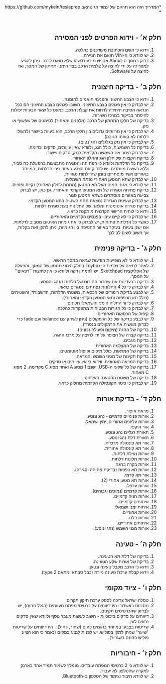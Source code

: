 <div dir="rtl">
*המדריך הזה הוא תרגום של עמוד הגיטהאב https://github.com/mykeln/teslaprep * 

&#x202b; 
## חלק א׳ - וידוא הפרטים לפני המסירה
1. וידוא כי השם והכתובת מעודכנים כהלכה.
2.  יש לוודא כי ה-VIN תואם את הניירת.
3.  בדוק במסך ה-About אם יש מידע כלשהו שלא תואם לרכב. ניתן להגיע למסך זה על ידי לחיצה על צלמית הרכב בצד הימני-תחתון של המסך, ואז לחיצה על Software. 

## חלק ב׳ - בדיקה חיצונית
1.  וידוא כי הצבע החיצוני והפנימי תואמים להזמנה.
2.  יש לבדוק כי אין פגמים בצבע החיצוני. חשוב: פגמים בצבע החיצוני הם ככל הנראה הסיבה היחידה לדחות את קבלת הרכב. כמעט כל שאר הבעיות יכולות להיפתר בביקור במרכז השירות. 
3.  בדיקה של חלקו התחתון של הרכב (מלפנים ומאחור) לסימנים של שפשוף או נזק.
4.  יש לבדוק כי אין מרווחים גדולים בין חלקי הרכב, הוא בעיות ביישור (למשל: דלתות לא באותו הגובה)
5.  יש לבדוק כי אין נזק בגלגלים (הג׳נטים).
6.  בדיקת כל השמשות, כולל הגג, ולוודא שאין עיוותים, סדקים וכדומה.
7.  יש לבדוק היטב את השמשה הקדמית לנזק, סדקים ויישור.
8.  בדיקת הקצוות של חלון הגג והחלון האחורי.
9.  בדיקת כל הדלתות ולוודא כי הפתיחה והסגירה מתבצעות בהפעלת כח סביר, וללא רעשים מיותרים. יש לבדוק את הצבע באזור צירי הדלתות, במיוחד באזורים אשר מוסתרים בזמן שהדלתות סגורות.
10.  יש לבדוק שתא המטען האחורי נפתח חשמלית.
11.  יש לוודא כי מגיני המים מעל תא המטען (מתחת לחלון האחורי) נקיים ופנויים.
12.  בדיקת פתיחה וסגירה של תא המטען הקדמי והאחורי. גם כאן, יש לבדוק צביעה באזורים מוסתרים כשתא המטען סגור.
13.  יש לבדוק שעינית הגרירה נמצאת תחת השטיח בתא המטען הקדמי.
14.  בדיקת סגירה אוטומטית ומלאה של החלונות בעת סגירת דלתות.
15.  וידוא כי לוחית הרישוי הקדמית מותקנת כראוי.
16.  יש לבדוק כי לא קיים עיבוי בפנסים הקדמיים והאחוריים.
17.  כאשר כל הדלתות פתוחות, יש לבדוק כי את גומיות האיטום מסביב לדלתות. אם ישנן בעיות, בעיקר באיזור החפיפה בין הגומיות, ניתן לתקן זאת בקלות, אך חשוב לשים לב לכך

## חלק ג׳ - בדיקה פנימית
1.  יש לוודא כי לא מופיעות הודעות שגיאה במסך הראשי.
2.  לאחר לחיצה על צלמית ה-Toybox בחלק הימני תחתון של המסך, והפעלה של אפליקצית Sketchpad.  יש להמתין דקה ולוודא כי אין לחיצות ״רפאים״ על המסך.
3.  בדיקה בבעדינות את שחרור החירום של דלתות הנהג והנוסע.
4.  יש לבדוק כי כל 4 החלונות נפתחים ונסגרים כראוי.
5.  יש לבצע בדיקת ריפודים של הכסאות, משטחי הדלתות, הדשבורד, והשטיחים (כולל תא הכפפות ותאי המטען הקדמי והאחורי).
6.  יש לבדוק כי ווי התליה הימני והשמאלי תקינים.
7.  יש לבדוק כי כל חגורות הבטיחות מתפקדות כהלכה.
8.  קיפול של הכסאות האחוריים.
9.  יש לבצע בדיקה של כל הרמקולים (ניתן לשחק עם balance ועם fade כדי לבדוק מעשית את הרמקולים בנפרד).
10.  בדיקה של ההגה (מיקום ופעולה נכונים).
11.  בדיקה קצרה של הצופר על ידי לחיצה על מרכז ההגה.
12.  בדיקת מגבים.
13.  בדיקה של המצלמה האחורית.
14.  בדיקה של המראות, כולל מיקום וקיפול אוטומטים.
15.  בדיקת תקינות של מגיני השמש והמראה.
16.  בדיקת המראה האחורית, ווידוא כי אין עיוותים או סדקים
17.  בדיקה של כל שקעי ה-USB. ישנם 1 מסוג A ואחד מסוג C מקדימה. 2 מסוג C מאחור.
18.  בדיקה של משטח ההטענה האלחוטי.
19.  יש לבדוק כי כיסוי הקונסולה הקדמית מחליק כראוי.

## חלק ד׳ - בדיקת אורות
1.  מראת איפור.
2.  אורות פנימיים קדמיים - נהג ונוסע.
3.  אורות עליונים אחוריים, ימין ושמאל.
4.  אור היקפי.
5.  תאורת רגליים נהג ונוסע.
6.  תאורת דלת נהג ונוסע.
7.  אור תא קונסולה מרכזית.
8.  אור תא קונסולה אחורית.
9.  אורות נעילת דלתות.
10.  אורות חלונות דלתות.
11.  אורות בקרה בהגה.
12.  אורות תא כפפות (בדיקת פתיחה וסגירה).
13.  אור תא קדמי.
14.  אורות תא מטען אחורי (2).
15.  אורות ערפל.
16.  אורות קדמיים (נמוכים וגבוהים).
17.  אורות חניה קדמיים.
18.  איתותים קדמיים.
19.  איתות ימני ושמאלי.
20.  אורות אחוריים.
21.  אורות בלם.
22.  איתותים אחוריים.
23.  אורות מגני השמש (נהג ונוסע).

## חלק ה׳ - טעינה
1.  בדיקה של דלת תא הטעינה.
2.  בדיקה של אורות שקע הטעינה.
3.  וידוא כי הרכב מקבל טעינה ונטען.
4.  וידוא קבלת ערכת טעינה ניידת (כבל סבתא ומתאם type 2).
    
## חלק ו׳ - ציוד מקומי
1.  טסלה ישראל צריכה לספק ערכת תיקון תקרים
2.  מסירות באשדוד: היו דיווחים על כרטיסי מפתח מעוותים (בגלל החום), יש לבדוק שהכרטיסים תקינים.
3.  דיווחים על סדקים בזכוכיות - חשוב לעשות מעבר נוסף ולוודא שאין סדקים נראים לעין.
4.  שריטות בצבע: במיוחד בדגמים כהים (שחור, כחול) - היו דיווחים על שריטות ׳שיער׳ שניתן לתקן בפוליש. יש לפנות לנציג במקום (נאמר כי הוא הציע פוליש בחינם בשגריר).
    
## חלק ז׳ - חיבוריות
1.  יש לוודא כי 2 כרטיסי המפתח עובדים. מומלץ לשמור תמיד אחד בארנק למקרה שהטלפון לא יעבוד.
2.  יש לוודא חיבור וצימוד של הטלפון ב-Bluetooth.
